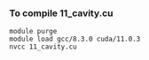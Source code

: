 ### To compile 11_cavity.cu
```Shellscript
module purge
module load gcc/8.3.0 cuda/11.0.3
nvcc 11_cavity.cu
```
